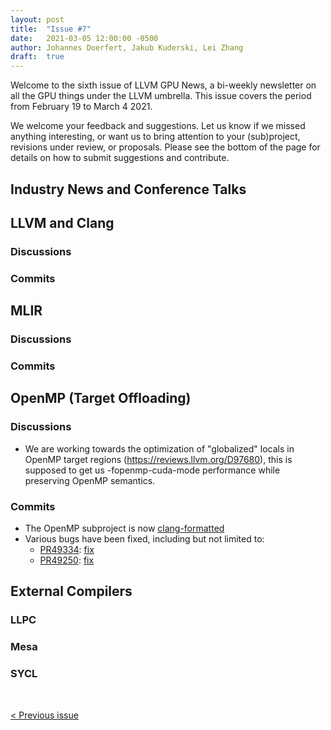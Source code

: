 ```yaml
---
layout: post
title:  "Issue #7"
date:   2021-03-05 12:00:00 -0500
author: Johannes Doerfert, Jakub Kuderski, Lei Zhang
draft:  true
---
```


Welcome to the sixth issue of LLVM GPU News, a bi-weekly newsletter on all the GPU things under the LLVM umbrella.
This issue covers the period from February 19 to March 4 2021.

We welcome your feedback and suggestions. Let us know if we missed anything interesting, or want us to bring attention to your (sub)project, revisions under review, or proposals. Please see the bottom of the page for details on how to submit suggestions and contribute.


## Industry News and Conference Talks


##  LLVM and Clang

### Discussions

### Commits


## MLIR

### Discussions

### Commits


## OpenMP (Target Offloading)

### Discussions
 
- We are working towards the optimization of "globalized" locals in OpenMP target regions (https://reviews.llvm.org/D97680), this is supposed to get us -fopenmp-cuda-mode performance while preserving OpenMP semantics.

### Commits

- The OpenMP subproject is now [clang-formatted](https://reviews.llvm.org/D97088)
- Various bugs have been fixed, including but not limited to: 
    - [PR49334](https://llvm.org/PR49334): [fix](https://reviews.llvm.org/D97329)
    - [PR49250](https://llvm.org/PR49250): [fix](https://reviews.llvm.org/D97012)

## External Compilers

### LLPC

### Mesa

### SYCL

<br/>
<p style="text-align:left;">
    <a href="{% post_url 2021-02-19-issue-6 %}"> < Previous issue</a>
    <span style="float:right;">
        <!--<a href="{% post_url 2021-03-05-issue-7 %}"> Next issue > </a>-->
    </span>
</p>
